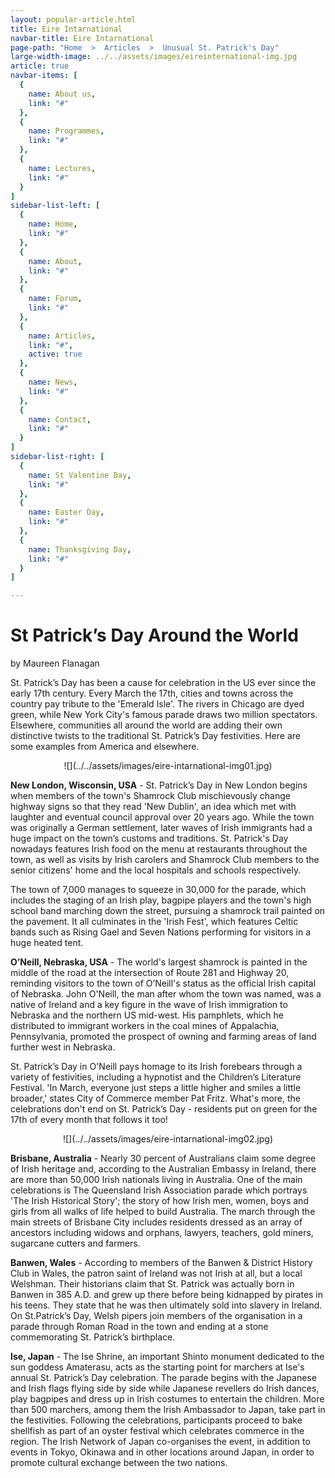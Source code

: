 ```yaml
---
layout: popular-article.html
title: Eire Intarnational
navbar-title: Eire Intarnational
page-path: "Home  >  Articles  >  Unusual St. Patrick's Day"
large-width-image: ../../assets/images/eireinternational-img.jpg
article: true
navbar-items: [
  {
    name: About us,
    link: "#"
  },
  {
    name: Programmes,
    link: "#"
  },
  {
    name: Lectures,
    link: "#"
  }
]
sidebar-list-left: [
  {
    name: Home,
    link: "#"
  },
  {
    name: About,
    link: "#"
  },
  {
    name: Forum,
    link: "#"
  },
  {
    name: Articles,
    link: "#",
    active: true
  },
  {
    name: News,
    link: "#"
  },
  {
    name: Contact,
    link: "#"
  }
]
sidebar-list-right: [
  {
    name: St Valentine Day,
    link: "#"
  },
  {
    name: Easter Day,
    link: "#"
  },
  {
    name: Thanksgiving Day,
    link: "#"
  }
]

---
```


# St Patrick’s Day Around the World

by Maureen Flanagan

St. Patrick’s Day has been a cause for celebration in the US ever since the early 17th century. Every March the 17th, cities and towns across the country pay tribute to the 'Emerald Isle'. The rivers in Chicago are dyed green, while New York City's famous parade draws two million spectators. Elsewhere, communities all around the world are adding their own distinctive twists to the traditional St. Patrick’s Day festivities. Here are some examples from America and elsewhere.

<center>![](../../assets/images/eire-intarnational-img01.jpg)</center>

**New London, Wisconsin, USA** - St. Patrick’s Day in New London begins when members of the town's Shamrock Club mischievously change highway signs so that they read 'New Dublin', an idea which met with laughter and eventual council approval over 20 years ago. While the town was originally a German settlement, later waves of Irish immigrants had a huge impact on the town’s customs and traditions. St. Patrick's Day nowadays features Irish food on the menu at restaurants throughout the town, as well as visits by Irish carolers and Shamrock Club members to the senior citizens' home and the local hospitals and schools respectively.

The town of 7,000 manages to squeeze in 30,000 for the parade, which includes the staging of an Irish play, bagpipe players and the town's high school band marching down the street, pursuing a shamrock trail painted on the pavement. It all culminates in the 'Irish Fest', which features Celtic bands such as Rising Gael and Seven Nations performing for visitors in a huge heated tent.

**O’Neill, Nebraska, USA** - The world's largest shamrock is painted in the middle of the road at the intersection of Route 281 and Highway 20, reminding visitors to the town of O’Neill's status as the official Irish capital of Nebraska. John O'Neill, the man after whom the town was named, was a native of Ireland and a key figure in the wave of Irish immigration to Nebraska and the northern US mid-west. His pamphlets, which he distributed to immigrant workers in the coal mines of Appalachia, Pennsylvania, promoted the prospect of owning and farming areas of land further west in Nebraska.

St. Patrick’s Day in O'Neill pays homage to its Irish forebears through a variety of festivities, including a hypnotist and the Children’s Literature Festival. 'In March, everyone just steps a little higher and smiles a little broader,' states City of Commerce member Pat Fritz. What's more, the celebrations don't end on St. Patrick’s Day - residents put on green for the 17th of every month that follows it too!

<center>![](../../assets/images/eire-intarnational-img02.jpg)</center>

**Brisbane, Australia** - Nearly 30 percent of Australians claim some degree of Irish heritage and, according to the Australian Embassy in Ireland, there are more than 50,000 Irish nationals living in Australia. One of the main celebrations is The Queensland Irish Association parade which portrays 'The Irish Historical Story'; the story of how Irish men, women, boys and girls from all walks of life helped to build Australia. The march through the main streets of Brisbane City includes residents dressed as an array of ancestors including widows and orphans, lawyers, teachers, gold miners, sugarcane cutters and farmers.

**Banwen, Wales** - According to members of the Banwen & District History Club in Wales, the patron saint of Ireland was not Irish at all, but a local Welshman. Their historians claim that St. Patrick was actually born in Banwen in 385 A.D. and grew up there before being kidnapped by pirates in his teens. They state that he was then ultimately sold into slavery in Ireland. On St.Patrick’s Day, Welsh pipers join members of the organisation in a parade through Roman Road in the town and ending at a stone commemorating St. Patrick’s birthplace.

**Ise, Japan** - The Ise Shrine, an important Shinto monument dedicated to the sun goddess Amaterasu, acts as the starting point for marchers at Ise's annual St. Patrick’s Day celebration. The parade begins with the Japanese and Irish flags flying side by side while Japanese revellers do Irish dances, play bagpipes and dress up in Irish costumes to entertain the children. More than 500 marchers, among them the Irish Ambassador to Japan, take part in the festivities. Following the celebrations, participants proceed to bake shellfish as part of an oyster festival which celebrates commerce in the region. The Irish Network of Japan co-organises the event, in addition to events in Tokyo, Okinawa and in other locations around Japan, in order to promote cultural exchange between the two nations.
